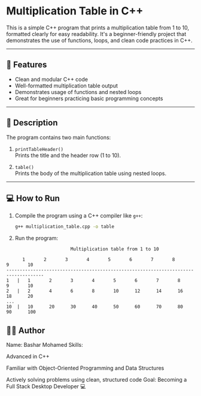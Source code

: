 # Multiplication Table in C++

This is a simple C++ program that prints a multiplication table from 1 to 10, formatted clearly for easy readability. It's a beginner-friendly project that demonstrates the use of functions, loops, and clean code practices in C++.

---

## 🚀 Features

- Clean and modular C++ code
- Well-formatted multiplication table output
- Demonstrates usage of functions and nested loops
- Great for beginners practicing basic programming concepts

---

## 📄 Description

The program contains two main functions:

1. `printTableHeader()`  
   Prints the title and the header row (1 to 10).

2. `table()`  
   Prints the body of the multiplication table using nested loops.

---

## 💻 How to Run

1. Compile the program using a C++ compiler like `g++`:

   ```bash
   g++ multiplication_table.cpp -o table
   
2. Run the program:

  ```
                          Multiplication table from 1 to 10

        1       2       3       4       5       6       7       8       9       10
------------------------------------------------------------------------------------
1   |   1       2       3       4       5       6       7       8       9       10
2   |   2       4       6       8       10      12      14      16      18      20
...
10  |   10      20      30      40      50      60      70      80      90      100
```


## 🧑‍💻 Author

Name: Bashar Mohamed
Skills:

Advanced in C++

Familiar with Object-Oriented Programming and Data Structures

Actively solving problems using clean, structured code
Goal: Becoming a Full Stack Desktop Developer 💻


